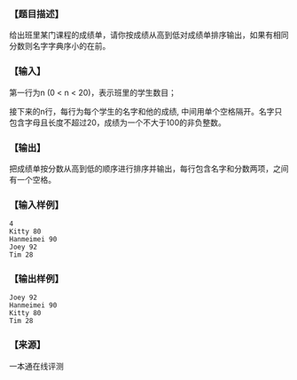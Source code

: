 ### 【题目描述】

给出班里某门课程的成绩单，请你按成绩从高到低对成绩单排序输出，如果有相同分数则名字字典序小的在前。

### 【输入】

第一行为n (0 < n < 20)，表示班里的学生数目；

接下来的n行，每行为每个学生的名字和他的成绩, 中间用单个空格隔开。名字只包含字母且长度不超过20，成绩为一个不大于100的非负整数。

### 【输出】

把成绩单按分数从高到低的顺序进行排序并输出，每行包含名字和分数两项，之间有一个空格。

### 【输入样例】

```
4
Kitty 80
Hanmeimei 90
Joey 92
Tim 28

```

### 【输出样例】

```
Joey 92
Hanmeimei 90 
Kitty 80
Tim 28

```


 ### 【来源】

 一本通在线评测 